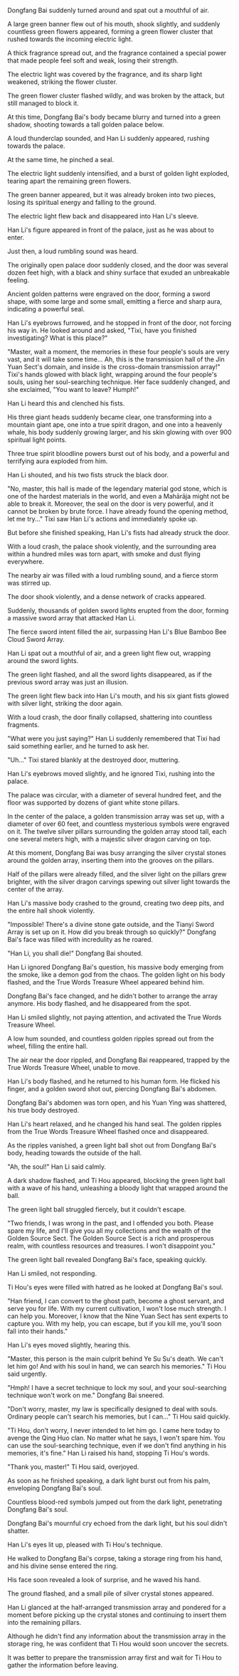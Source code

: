 Dongfang Bai suddenly turned around and spat out a mouthful of air.

A large green banner flew out of his mouth, shook slightly, and suddenly countless green flowers appeared, forming a green flower cluster that rushed towards the incoming electric light.

A thick fragrance spread out, and the fragrance contained a special power that made people feel soft and weak, losing their strength.

The electric light was covered by the fragrance, and its sharp light weakened, striking the flower cluster.

The green flower cluster flashed wildly, and was broken by the attack, but still managed to block it.

At this time, Dongfang Bai's body became blurry and turned into a green shadow, shooting towards a tall golden palace below.

A loud thunderclap sounded, and Han Li suddenly appeared, rushing towards the palace.

At the same time, he pinched a seal.

The electric light suddenly intensified, and a burst of golden light exploded, tearing apart the remaining green flowers.

The green banner appeared, but it was already broken into two pieces, losing its spiritual energy and falling to the ground.

The electric light flew back and disappeared into Han Li's sleeve.

Han Li's figure appeared in front of the palace, just as he was about to enter.

Just then, a loud rumbling sound was heard.

The originally open palace door suddenly closed, and the door was several dozen feet high, with a black and shiny surface that exuded an unbreakable feeling.

Ancient golden patterns were engraved on the door, forming a sword shape, with some large and some small, emitting a fierce and sharp aura, indicating a powerful seal.

Han Li's eyebrows furrowed, and he stopped in front of the door, not forcing his way in. He looked around and asked, "Tixi, have you finished investigating? What is this place?"

"Master, wait a moment, the memories in these four people's souls are very vast, and it will take some time... Ah, this is the transmission hall of the Jin Yuan Sect's domain, and inside is the cross-domain transmission array!" Tixi's hands glowed with black light, wrapping around the four people's souls, using her soul-searching technique. Her face suddenly changed, and she exclaimed, "You want to leave? Humph!"

Han Li heard this and clenched his fists.

His three giant heads suddenly became clear, one transforming into a mountain giant ape, one into a true spirit dragon, and one into a heavenly whale, his body suddenly growing larger, and his skin glowing with over 900 spiritual light points.

Three true spirit bloodline powers burst out of his body, and a powerful and terrifying aura exploded from him.

Han Li shouted, and his two fists struck the black door.

"No, master, this hall is made of the legendary material god stone, which is one of the hardest materials in the world, and even a Mahārāja might not be able to break it. Moreover, the seal on the door is very powerful, and it cannot be broken by brute force. I have already found the opening method, let me try..." Tixi saw Han Li's actions and immediately spoke up.

But before she finished speaking, Han Li's fists had already struck the door.

With a loud crash, the palace shook violently, and the surrounding area within a hundred miles was torn apart, with smoke and dust flying everywhere.

The nearby air was filled with a loud rumbling sound, and a fierce storm was stirred up.

The door shook violently, and a dense network of cracks appeared.

Suddenly, thousands of golden sword lights erupted from the door, forming a massive sword array that attacked Han Li.

The fierce sword intent filled the air, surpassing Han Li's Blue Bamboo Bee Cloud Sword Array.

Han Li spat out a mouthful of air, and a green light flew out, wrapping around the sword lights.

The green light flashed, and all the sword lights disappeared, as if the previous sword array was just an illusion.

The green light flew back into Han Li's mouth, and his six giant fists glowed with silver light, striking the door again.

With a loud crash, the door finally collapsed, shattering into countless fragments.

"What were you just saying?" Han Li suddenly remembered that Tixi had said something earlier, and he turned to ask her.

"Uh..." Tixi stared blankly at the destroyed door, muttering.

Han Li's eyebrows moved slightly, and he ignored Tixi, rushing into the palace.

The palace was circular, with a diameter of several hundred feet, and the floor was supported by dozens of giant white stone pillars.

In the center of the palace, a golden transmission array was set up, with a diameter of over 60 feet, and countless mysterious symbols were engraved on it.
The twelve silver pillars surrounding the golden array stood tall, each one several meters high, with a majestic silver dragon carving on top.

At this moment, Dongfang Bai was busy arranging the silver crystal stones around the golden array, inserting them into the grooves on the pillars.

Half of the pillars were already filled, and the silver light on the pillars grew brighter, with the silver dragon carvings spewing out silver light towards the center of the array.

Han Li's massive body crashed to the ground, creating two deep pits, and the entire hall shook violently.

"Impossible! There's a divine stone gate outside, and the Tianyi Sword Array is set up on it. How did you break through so quickly?" Dongfang Bai's face was filled with incredulity as he roared.

"Han Li, you shall die!" Dongfang Bai shouted.

Han Li ignored Dongfang Bai's question, his massive body emerging from the smoke, like a demon god from the chaos. The golden light on his body flashed, and the True Words Treasure Wheel appeared behind him.

Dongfang Bai's face changed, and he didn't bother to arrange the array anymore. His body flashed, and he disappeared from the spot.

Han Li smiled slightly, not paying attention, and activated the True Words Treasure Wheel.

A low hum sounded, and countless golden ripples spread out from the wheel, filling the entire hall.

The air near the door rippled, and Dongfang Bai reappeared, trapped by the True Words Treasure Wheel, unable to move.

Han Li's body flashed, and he returned to his human form. He flicked his finger, and a golden sword shot out, piercing Dongfang Bai's abdomen.

Dongfang Bai's abdomen was torn open, and his Yuan Ying was shattered, his true body destroyed.

Han Li's heart relaxed, and he changed his hand seal. The golden ripples from the True Words Treasure Wheel flashed once and disappeared.

As the ripples vanished, a green light ball shot out from Dongfang Bai's body, heading towards the outside of the hall.

"Ah, the soul!" Han Li said calmly.

A dark shadow flashed, and Ti Hou appeared, blocking the green light ball with a wave of his hand, unleashing a bloody light that wrapped around the ball.

The green light ball struggled fiercely, but it couldn't escape.

"Two friends, I was wrong in the past, and I offended you both. Please spare my life, and I'll give you all my collections and the wealth of the Golden Source Sect. The Golden Source Sect is a rich and prosperous realm, with countless resources and treasures. I won't disappoint you."

The green light ball revealed Dongfang Bai's face, speaking quickly.

Han Li smiled, not responding.

Ti Hou's eyes were filled with hatred as he looked at Dongfang Bai's soul.

"Han friend, I can convert to the ghost path, become a ghost servant, and serve you for life. With my current cultivation, I won't lose much strength. I can help you. Moreover, I know that the Nine Yuan Sect has sent experts to capture you. With my help, you can escape, but if you kill me, you'll soon fall into their hands."

Han Li's eyes moved slightly, hearing this.

"Master, this person is the main culprit behind Ye Su Su's death. We can't let him go! And with his soul in hand, we can search his memories." Ti Hou said urgently.

"Hmph! I have a secret technique to lock my soul, and your soul-searching technique won't work on me." Dongfang Bai sneered.

"Don't worry, master, my law is specifically designed to deal with souls. Ordinary people can't search his memories, but I can..." Ti Hou said quickly.

"Ti Hou, don't worry, I never intended to let him go. I came here today to avenge the Qing Huo clan. No matter what he says, I won't spare him. You can use the soul-searching technique, even if we don't find anything in his memories, it's fine." Han Li raised his hand, stopping Ti Hou's words.

"Thank you, master!" Ti Hou said, overjoyed.

As soon as he finished speaking, a dark light burst out from his palm, enveloping Dongfang Bai's soul.

Countless blood-red symbols jumped out from the dark light, penetrating Dongfang Bai's soul.

Dongfang Bai's mournful cry echoed from the dark light, but his soul didn't shatter.

Han Li's eyes lit up, pleased with Ti Hou's technique.

He walked to Dongfang Bai's corpse, taking a storage ring from his hand, and his divine sense entered the ring.

His face soon revealed a look of surprise, and he waved his hand.

The ground flashed, and a small pile of silver crystal stones appeared.

Han Li glanced at the half-arranged transmission array and pondered for a moment before picking up the crystal stones and continuing to insert them into the remaining pillars.

Although he didn't find any information about the transmission array in the storage ring, he was confident that Ti Hou would soon uncover the secrets.

It was better to prepare the transmission array first and wait for Ti Hou to gather the information before leaving.